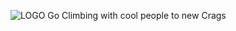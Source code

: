 ![LOGO](https://user-images.githubusercontent.com/105738004/187224458-42268f5c-0fdf-4d18-9f76-d771e24371f2.svg)
Go Climbing with cool people to new Crags
